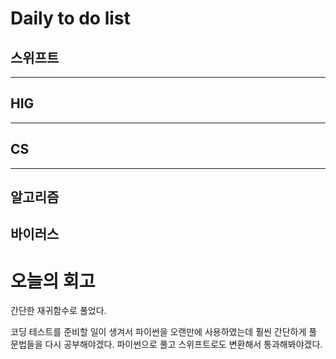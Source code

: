 # Daily to do list
## 스위프트   

- - -
## HIG   

-- - -
## CS    

- - -
## 알고리즘    
바이러스
---------
# 오늘의 회고
간단한 재귀함수로 풀었다.

코딩 테스트를 준비할 일이 생겨서 파이썬을 오랜만에 사용하였는데 훨씬 간단하게 풀 문법들을 다시 공부해야겠다.
파이썬으로 풀고 스위프트로도 변환해서 통과해봐야겠다.
